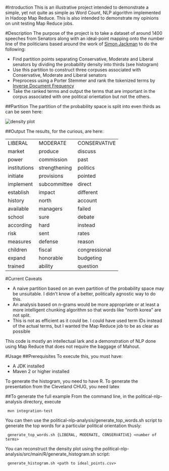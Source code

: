 #Introduction
This is an illustrative project intended to demonstrate a simple, yet not quite as simple as Word Count, NLP algorithm implemented in Hadoop Map Reduce.  This is also intended to demonstrate my opinions on unit testing Map Reduce jobs.

#Description
The purpose of the project is to take a dataset of around 1400 speeches from Senators along with an ideal-point mapping onto the number line of the politicians based around the work of [Simon Jackman](http://jackman.stanford.edu/blog/?p=2084) to do the following:

* Find partition points separating Conservative, Moderate and Liberal senators by dividing the probability density into thirds (see histogram)
* Use this partition to construct three corpuses associated with Conservative, Moderate and Liberal senators
* Preprocess using a Porter Stemmer and rank the tokenized terms by [Inverse Document Frequency](http://en.wikipedia.org/wiki/Okapi_BM25#IDF_Information_Theoretic_Interpretation)
* Take the ranked terms and output the terms that are important in the corpus associated with one political orientation but not the others.

##Partition
The partition of the probability space is split into even thirds as can be seen here:

![density plot](https://github.com/cestella/CHUG-talk/raw/master/political-nlp-analysis/src/main/R/histogram.png "Density Plot")


##Output
The results, for the curious, are here:
<table>
<tr><td>LIBERAL</td><td>MODERATE</td><td>CONSERVATIVE</td></tr>
<tr><td>market</td><td>produce</td><td>discuss</td></tr>
<tr><td>power</td><td>commission</td><td>past</td></tr>
<tr><td>institutions</td><td>strengthening</td><td>politics</td></tr>
<tr><td>initiate</td><td>provisions</td><td>pointed</td></tr>
<tr><td>implement</td><td>subcommittee</td><td>direct</td></tr>
<tr><td>establish</td><td>impact</td><td>different</td></tr>
<tr><td>history</td><td>north</td><td>account</td></tr>
<tr><td>available</td><td>managers</td><td>failed</td></tr>
<tr><td>school</td><td>sure</td><td>debate</td></tr>
<tr><td>according</td><td>hard</td><td>instead</td></tr>
<tr><td>risk</td><td>sent</td><td>rates</td></tr>
<tr><td>measures</td><td>defense</td><td>reason</td></tr>
<tr><td>children</td><td>fiscal</td><td>congressional</td></tr>
<tr><td>expand</td><td>honorable</td><td>budgeting</td></tr>
<tr><td>trained</td><td>ability</td><td>question</td></tr>
</table>

#Current Caveats
* A naive partition based on an even partition of the probability space may be unsuitable.  I didn't know of a better, politically agnostic way to do this.
* An analysis based on n-grams would be more appropriate or at least a more intelligent chunking algorithm so that words like "north korea" are not split.
* This is not as efficient as it could be.  I could have used term IDs instead of the actual terms, but I wanted the Map Reduce job to be as clear as possible

This code is mostly an intellectual lark and a demonstration of NLP done using Map Reduce that does not require the baggage of Mahout.

#Usage
##Prerequisites
To execute this, you must have:

* A JDK installed
* Maven 2 or higher installed

To generate the histogram, you need to have R.
To generate the presentation from the Cleveland CHUG, you need latex

##To generate the full example
From the command line, in the political-nlp-analysis directory, execute

     mvn integration-test

You can then use the political-nlp-analysis/generate_top_words.sh script
to generate the top words for a particular political orientation thusly:

     generate_top_words.sh {LIBERAL, MODERATE, CONSERVATIVE} <number of terms>

You can reconstruct the density plot using the political-nlp-analysis/src/main/R/generate_histogram.sh script:

     generate_histogram.sh <path to ideal_points.csv>

